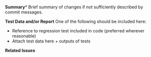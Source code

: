 **Summary***
Brief summary of changes if not sufficiently described by commit messages.

**Test Data and/or Report**
One of the following should be included here:
* Reference to regression test included in code (preferred wherever reasonable)
* Attach test data here + outputs of tests

**Related Issues**
<!--
    Reference related issues here and use `Fixes` or `Resolves` in order to automatically close the issue upon merge. For more information on autolinking to tickets see https://docs.github.com/en/github/writing-on-github/autolinked-references-and-urls.

    * for issues in this repo:
        - fixes #1
        - fixes #2
        - refs #3
    * for issues in other repos: NASA-PDS/my_repo#1, NASA-PDS/her_repo#2
-->


